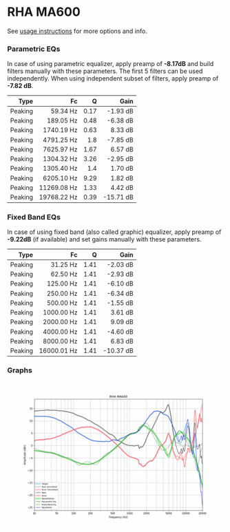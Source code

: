 # RHA MA600
See [usage instructions](https://github.com/jaakkopasanen/AutoEq#usage) for more options and info.

### Parametric EQs
In case of using parametric equalizer, apply preamp of **-8.17dB** and build filters manually
with these parameters. The first 5 filters can be used independently.
When using independent subset of filters, apply preamp of **-7.82 dB**.

| Type    | Fc          |    Q | Gain      |
|--------:|------------:|-----:|----------:|
| Peaking | 59.34 Hz    | 0.17 | -1.93 dB  |
| Peaking | 189.05 Hz   | 0.48 | -6.38 dB  |
| Peaking | 1740.19 Hz  | 0.63 | 8.33 dB   |
| Peaking | 4791.25 Hz  | 1.8  | -7.85 dB  |
| Peaking | 7625.97 Hz  | 1.67 | 6.57 dB   |
| Peaking | 1304.32 Hz  | 3.26 | -2.95 dB  |
| Peaking | 1305.40 Hz  | 1.4  | 1.70 dB   |
| Peaking | 6205.10 Hz  | 9.29 | 1.82 dB   |
| Peaking | 11269.08 Hz | 1.33 | 4.42 dB   |
| Peaking | 19768.22 Hz | 0.39 | -15.71 dB |

### Fixed Band EQs
In case of using fixed band (also called graphic) equalizer, apply preamp of **-9.22dB**
(if available) and set gains manually with these parameters.

| Type    | Fc          |    Q | Gain      |
|--------:|------------:|-----:|----------:|
| Peaking | 31.25 Hz    | 1.41 | -2.03 dB  |
| Peaking | 62.50 Hz    | 1.41 | -2.93 dB  |
| Peaking | 125.00 Hz   | 1.41 | -6.10 dB  |
| Peaking | 250.00 Hz   | 1.41 | -6.34 dB  |
| Peaking | 500.00 Hz   | 1.41 | -1.55 dB  |
| Peaking | 1000.00 Hz  | 1.41 | 3.61 dB   |
| Peaking | 2000.00 Hz  | 1.41 | 9.09 dB   |
| Peaking | 4000.00 Hz  | 1.41 | -4.60 dB  |
| Peaking | 8000.00 Hz  | 1.41 | 6.83 dB   |
| Peaking | 16000.01 Hz | 1.41 | -10.37 dB |

### Graphs
![](./RHA%20MA600.png)